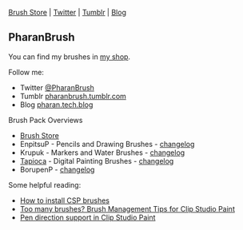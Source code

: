 <p>
<a href="https://ko-fi.com/pharanbrush/shop">Brush Store<a> | 
<a href="https://twitter.com/PharanBrush/">Twitter</a> | 
<a href="https://pharanbrush.tumblr.com">Tumblr</a> | 
<a href="https://pharan.tech.blog">Blog</a>
</p>

## PharanBrush

You can find my brushes in [my shop](https://ko-fi.com/pharanbrush/shop).

Follow me:
- Twitter [@PharanBrush](https://twitter.com/PharanBrush/)
- Tumblr [pharanbrush.tumblr.com](https://pharanbrush.tumblr.com)
- Blog [pharan.tech.blog](https://pharan.tech.blog)


Brush Pack Overviews
- [Brush Store](https://ko-fi.com/pharanbrush/shop)
- EnpitsuP - Pencils and Drawing Brushes - [changelog](enpitsup-changelog)
- Krupuk - Markers and Water Brushes - [changelog](krupuk-changelog)
- [Tapioca](tapioca-overview) - Digital Painting Brushes - [changelog](tapioca-changelog)
- BorupenP - [changelog](borupenp-changelog)



Some helpful reading:
- [How to install CSP brushes](how-to-install-csp-brushes/)
- [Too many brushes? Brush Management Tips for Clip Studio Paint](brush-management-tips/)
- [Pen direction support in Clip Studio Paint](/clip-studio-paint-direction-of-pen/)

